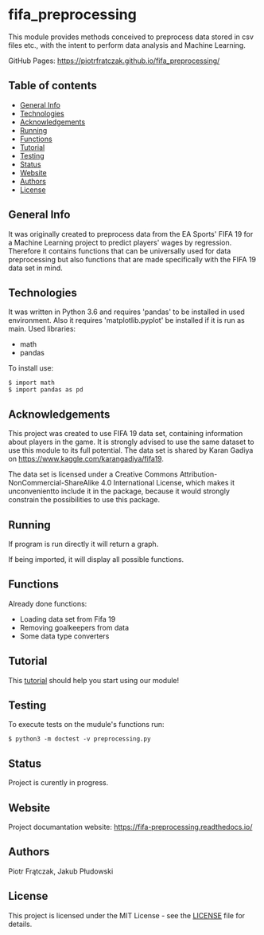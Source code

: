 # fifa_preprocessing
This module provides methods conceived to preprocess data stored in csv files etc., with the intent to perform data analysis and Machine Learning.

GitHub Pages: https://piotrfratczak.github.io/fifa_preprocessing/

## Table of contents
* [General Info](#general-info)
* [Technologies](#technologies)
* [Acknowledgements](#acknowledgements)
* [Running](#running)
* [Functions](#functions)
* [Tutorial](#tutorial)
* [Testing](#testing)
* [Status](#status)
* [Website](#website)
* [Authors](#authors)
* [License](#license)


## General Info
It was originally created to preprocess data from the EA Sports' FIFA 19 for a Machine Learning project to predict players' wages by regression. Therefore it contains functions that can be universally used for data preprocessing but also functions that are made specifically with the FIFA 19 data set in mind.

## Technologies
It was written in Python 3.6 and requires 'pandas' to be installed in used environment. Also it requires 'matplotlib.pyplot' be installed if it is run as main.
Used libraries:
* math
* pandas

To install use:
```
$ import math
$ import pandas as pd
```
## Acknowledgements
This project was created to use FIFA 19 data set, containing information about players in the game. It is strongly advised to use the same dataset to use this module to its full potential. The data set is shared by Karan Gadiya on https://www.kaggle.com/karangadiya/fifa19.

The data set is licensed under a Creative Commons Attribution-NonCommercial-ShareAlike 4.0 International License, which makes it unconvenientto include it in the package, because it would strongly constrain the possibilities to use this package.

## Running
If program is run directly it will return a graph. 

If being imported, it will display all possible functions.

## Functions
Already done functions:
* Loading data set from Fifa 19
* Removing goalkeepers from data
* Some data type converters

## Tutorial
This [tutorial](tutorial/tutorial.ipynb) should help you start using our module!

## Testing
To execute tests on the mudule's functions run:
```
$ python3 -m doctest -v preprocessing.py 
```

## Status
Project is curently in progress.

## Website
Project documantation website: https://fifa-preprocessing.readthedocs.io/

## Authors
Piotr Frątczak, Jakub Płudowski

## License
This project is licensed under the MIT License - see the [LICENSE](LICENSE) file for details.
